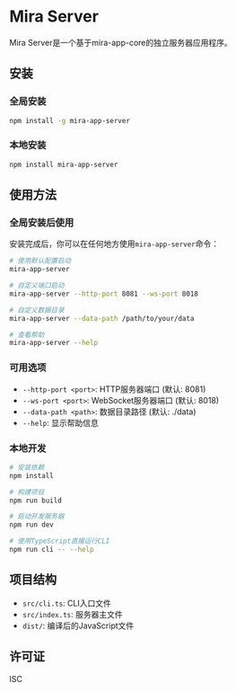 # Mira Server

Mira Server是一个基于mira-app-core的独立服务器应用程序。

## 安装

### 全局安装
```bash
npm install -g mira-app-server
```

### 本地安装
```bash
npm install mira-app-server
```

## 使用方法

### 全局安装后使用
安装完成后，你可以在任何地方使用`mira-app-server`命令：

```bash
# 使用默认配置启动
mira-app-server

# 自定义端口启动
mira-app-server --http-port 8081 --ws-port 8018

# 自定义数据目录
mira-app-server --data-path /path/to/your/data

# 查看帮助
mira-app-server --help
```

### 可用选项

- `--http-port <port>`: HTTP服务器端口 (默认: 8081)
- `--ws-port <port>`: WebSocket服务器端口 (默认: 8018)  
- `--data-path <path>`: 数据目录路径 (默认: ./data)
- `--help`: 显示帮助信息

### 本地开发

```bash
# 安装依赖
npm install

# 构建项目
npm run build

# 启动开发服务器
npm run dev

# 使用TypeScript直接运行CLI
npm run cli -- --help
```

## 项目结构

- `src/cli.ts`: CLI入口文件
- `src/index.ts`: 服务器主文件
- `dist/`: 编译后的JavaScript文件

## 许可证

ISC
